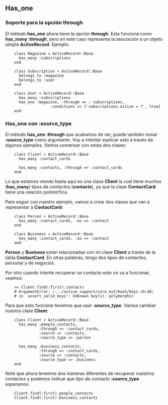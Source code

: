 <!-- -*- coding: utf-8; -*- -->

## Has\_one

### Soporte para la opción through

El método **has\_one** ahora tiene la opción **through**. Esta funciona como **has_many :through**, pero en este caso representa la asociación a un objeto simple **ActiveRecord**. Ejemplo:

        class Magazine < ActiveRecord::Base
          has_many :subscriptions
        end

        class Subscription < ActiveRecord::Base
          belongs_to :magazine
          belongs_to :user
        end

        class User < ActiveRecord::Base
          has_many :subscriptions
          has_one :magazine, :through => : subscriptions,
                        :conditions => ['subscriptions.active = ?', true]
        end

### Has\_one con :source\_type

El método **has\_one :through** que acabamos de ver, puede también tomar **:source\_type** como argumento. Voy a intentar explicar esto a través de algunos ejemplos. Vamos comenzar con estas dos clases:

        class Client < ActiveRecord::Base
          has_many :contact_cards

          has_many :contacts, :through => :contact_cards
        end

Lo que estamos viendo hasta aquí es una clase **Client** la cual tiene muchos (**has_many**) tipos de contactos (**contacts**), ya que la clase **ContactCard** tiene una relación polimórfica.

Para seguir con nuestro ejemplo, vamos a crear dos clases que van a representar a **ContactCard**:

        class Person < ActiveRecord::Base
          has_many :contact_cards, :as => :contact
        end

        class Business < ActiveRecord::Base
          has_many :contact_cards, :as => :contact
        end


**Person** y **Business** están relacionadas con mi clase  **Client** a través de la tabla  **ContactCard**. En otras palabras, tengo dos tipos de contactos, personal y de negocios.

Por otro cuando intente recuperar un contacto esto no va a funcionar, veamos:

        >> Client.find(:first).contacts
        # ArgumentError: /.../active_support/core_ext/hash/keys.rb:48:
        # in `assert_valid_keys': Unknown key(s): polymorphic

Para que esto funcione tenemos que usar **:source_type**. Vamos cambiar nuestra clase  **Client**:

        class Client < ActiveRecord::Base
          has_many :people_contacts,
                   :through => :contact_cards,
                   :source => :contacts,
                   :source_type => :person

          has_many :business_contacts,
                   :through => :contact_cards,
                   :source => :contacts,
                   :source_type => :business
        end

Note que ahora tenemos dos maneras diferentes de recuperar nuestros contactos y podemos indicar que tipo de contacto **:source_type** esperamos.


        Client.find(:first).people_contacts
        Client.find(:first).business_contacts
